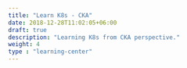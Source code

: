 ```yaml
---
title: "Learn K8s - CKA"
date: 2018-12-28T11:02:05+06:00
draft: true
description: "Learning K8s from CKA perspective."
weight: 4
type : "learning-center"
---
```

